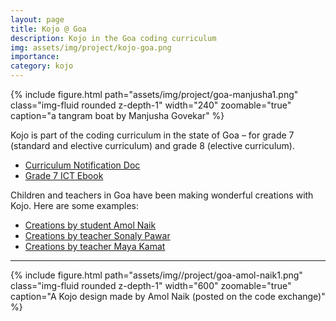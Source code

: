 ```yaml
---
layout: page
title: Kojo @ Goa
description: Kojo in the Goa coding curriculum
img: assets/img/project/kojo-goa.png
importance:
category: kojo
---
```


<div class="float-right ml-3 mb-1">
  {% include figure.html path="assets/img/project/goa-manjusha1.png" class="img-fluid rounded z-depth-1" width="240" zoomable="true" caption="a tangram boat by Manjusha Govekar" %}
</div>

Kojo is part of the coding curriculum in the state of Goa – for grade 7 (standard and elective curriculum) and grade 8 (elective curriculum).

* [Curriculum Notification Doc](https://kojoenv.files.wordpress.com/2021/09/goa_ict-letter-with-curriculum_june_2021.pdf)
* [Grade 7 ICT Ebook](/assets/pdf/Goa-Std-7-Regular.pdf)

Children and teachers in Goa have been making wonderful creations with Kojo. Here are some examples:
* [Creations by student Amol Naik](https://codex.kogics.net/searchq?author=Amol%20naik&school=Murgaon%20high%20school)
* [Creations by teacher Sonaly Pawar](https://codex.kogics.net/searchq?author=Sonaly%20R%20Pawar&school=)
* [Creations by teacher Maya Kamat](https://codex.kogics.net/searchq?author=Maya%20Anay%20Kamat&school=The%20Progress%20High%20school,%20Panaji)

---

<div class="text-center m-4">
  {% include figure.html path="assets/img//project/goa-amol-naik1.png" class="img-fluid rounded z-depth-1" width="600" zoomable="true" caption="A Kojo design made by Amol Naik (posted on the code exchange)" %}
</div>
